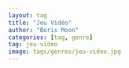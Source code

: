 ```yaml
---
layout: tag
title: "Jeu Vidéo"
author: "Boris Moon"
categories: [tag, genre]
tag: jeu-video
image: tags/genres/jeu-video.jpg
---
```

